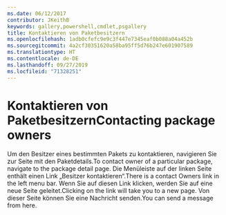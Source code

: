 ```yaml
---
ms.date: 06/12/2017
contributor: JKeithB
keywords: gallery,powershell,cmdlet,psgallery
title: Kontaktieren von Paketbesitzern
ms.openlocfilehash: 1adb0cfefc9e9c3f447e7345eaf0b088a04a452b
ms.sourcegitcommit: 4a2cf30351620a58ba95ff5d76b247e601907589
ms.translationtype: HT
ms.contentlocale: de-DE
ms.lasthandoff: 09/27/2019
ms.locfileid: "71328251"
---
```

# <a name="contacting-package-owners"></a><span data-ttu-id="7f939-103">Kontaktieren von Paketbesitzern</span><span class="sxs-lookup"><span data-stu-id="7f939-103">Contacting package owners</span></span>

<span data-ttu-id="7f939-104">Um den Besitzer eines bestimmten Pakets zu kontaktieren, navigieren Sie zur Seite mit den Paketdetails.</span><span class="sxs-lookup"><span data-stu-id="7f939-104">To contact owner of a particular package, navigate to the package detail page.</span></span>
<span data-ttu-id="7f939-105">Die Menüleiste auf der linken Seite enthält einen Link „Besitzer kontaktieren“.</span><span class="sxs-lookup"><span data-stu-id="7f939-105">There is a contact Owners link in the left menu bar.</span></span>
<span data-ttu-id="7f939-106">Wenn Sie auf diesen Link klicken, werden Sie auf eine neue Seite geleitet.</span><span class="sxs-lookup"><span data-stu-id="7f939-106">Clicking on the link will take you to a new page.</span></span>
<span data-ttu-id="7f939-107">Von dieser Seite können Sie eine Nachricht senden.</span><span class="sxs-lookup"><span data-stu-id="7f939-107">You can send a message from here.</span></span>
